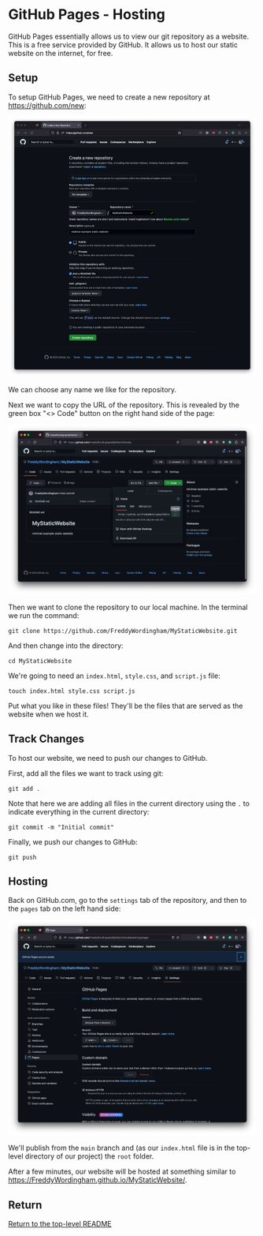 # GitHub Pages - Hosting

GitHub Pages essentially allows us to view our git repository as a website.
This is a free service provided by GitHub.
It allows us to host our static website on the internet, for free.

## Setup

To setup GitHub Pages, we need to create a new repository at https://github.com/new:

![New Repository](./images/new_repository.png)

We can choose any name we like for the repository.

Next we want to copy the URL of the repository.
This is revealed by the green box "<> Code" button on the right hand side of the page:

![New Repository](./images/copy_url.png)

Then we want to clone the repository to our local machine.
In the terminal we run the command:

```shell
git clone https://github.com/FreddyWordingham/MyStaticWebsite.git
```

And then change into the directory:

```shell
cd MyStaticWebsite
```

We're going to need an `index.html`, `style.css`, and `script.js` file:

```shell
touch index.html style.css script.js
```

Put what you like in these files!
They'll be the files that are served as the website when we host it.

## Track Changes

To host our website, we need to push our changes to GitHub.

First, add all the files we want to track using git:

```shell
git add .
```

Note that here we are adding all files in the current directory using the `.` to indicate everything in the current directory:

```shell
git commit -m "Initial commit"
```

Finally, we push our changes to GitHub:

```shell
git push
```

## Hosting

Back on GitHub.com, go to the `settings` tab of the repository, and then to the `pages` tab on the left hand side:

![New Repository](./images/pages_settings.png)

We'll publish from the `main` branch and (as our `index.html` file is in the top-level directory of our project) the `root` folder.

After a few minutes, our website will be hosted at something similar to https://FreddyWordingham.github.io/MyStaticWebsite/.

## Return

[Return to the top-level README](./../../README.md)
